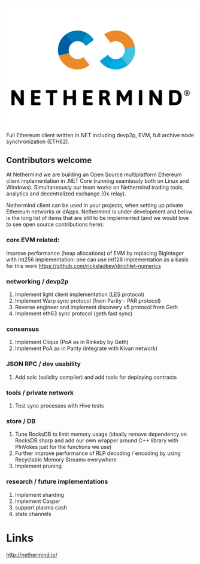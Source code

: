 <img src="Nethermind.png" width="600">
Full Ethereum client written in.NET including devp2p, EVM, full archive node synchronization (ETH62).

## Contributors welcome
At Nethermind we are building an Open Source multiplatform Ethereum client implementation in .NET Core (running seamlessly both on Linux and Windows). Simultaneously our team works on Nethermind trading tools, analytics and decentralized exchange (0x relay).

Nethermind client can be used in your projects, when setting up private Ethereum networks or dApps. Nethermind is under development and below is the long list of items that are still to be implemented (and we would love to see open source contributions here):

### core EVM related:
Improve performance (heap allocations) of EVM by replacing BigInteger with Int256 implementation: one can use int128 implementation as a basis for this work
https://github.com/ricksladkey/dirichlet-numerics

### networking / devp2p
1) Implement light client implementation (LES protocol)
2) Implement Warp sync protocol (from Parity - PAR protocol)
3) Reverse engineer and implement discovery v5 protocol from Geth
4) Implement eth63 sync protocol (geth fast sync)

### consensus
1) Implement Clique (PoA as in Rinkeby by Geth)
2) Implement PoA as in Parity (integrate with Kivan network)

### JSON RPC / dev usability
1) Add solc (solidity compiler) and add tools for deploying contracts

### tools / private network
1) Test sync processes with Hive tests

### store / DB
1) Tune RocksDB to limit memory usage (ideally remove dependency on RocksDB sharp and add our own wrapper around C++ library with PInVokes just for the functions we use)
2) Further improve performance of RLP decoding / encoding by using Recyclable Memory Streams everywhere
3) Implement pruning

### research / future implementations
1) implement sharding
2) implement Casper
3) support plasma cash
4) state channels

# Links
http://nethermind.io/
